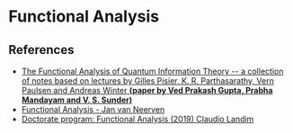 # Functional Analysis

## References 

- [The Functional Analysis of Quantum Information Theory -- a collection of notes based on lectures by Gilles Pisier, K. R. Parthasarathy, Vern Paulsen and Andreas Winter **(paper by Ved Prakash Gupta, Prabha Mandayam and V. S. Sunder)**](https://arxiv.org/pdf/1410.7188.pdf)
- [Functional Analysis - Jan van Neerven](https://arxiv.org/pdf/2112.11166.pdf)
- [Doctorate program: Functional Analysis (2019) Claudio Landim](https://www.youtube.com/playlist?list=PLo4jXE-LdDTTIIIRwqK35CbFJieSJEcVR)
